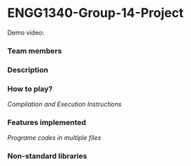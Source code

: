 # ENGG1340-Group-14-Project
Demo video:

### Team members 

### Description

### How to play? 
_Compilation and Execution Instructions_

### Features implemented
_Programe codes in multiple files_

### Non-standard libraries

